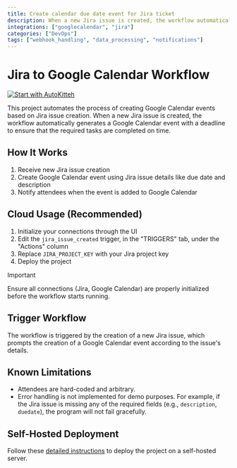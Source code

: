 ```yaml
---
title: Create calendar due date event for Jira ticket
description: When a new Jira issue is created, the workflow automatically generates a Google Calendar event with a deadline
integrations: ["googlecalendar", "jira"]
categories: ["DevOps"]
tags: ["webhook_handling", "data_processing", "notifications"]
---
```


# Jira to Google Calendar Workflow

[![Start with AutoKitteh](https://autokitteh.com/assets/autokitteh-badge.svg)](https://app.autokitteh.cloud/template?template-name=jira_google_calendar/deadline_to_event)

This project automates the process of creating Google Calendar events based on Jira issue creation. When a new Jira issue is created, the workflow automatically generates a Google Calendar event with a deadline to ensure that the required tasks are completed on time.

## How It Works

1. Receive new Jira issue creation
2. Create Google Calendar event using Jira issue details like due date and description
3. Notify attendees when the event is added to Google Calendar

## Cloud Usage (Recommended)

1. Initialize your connections through the UI
2. Edit the `jira_issue_created` trigger, in the "TRIGGERS" tab, under the "Actions" column
3. Replace `JIRA_PROJECT_KEY` with your Jira project key
4. Deploy the project

> [!IMPORTANT]
> Ensure all connections (Jira, Google Calendar) are properly initialized before the workflow starts running.

## Trigger Workflow

The workflow is triggered by the creation of a new Jira issue, which prompts the creation of a Google Calendar event according to the issue's details.

## Known Limitations

- Attendees are hard-coded and arbitrary.
- Error handling is not implemented for demo purposes. For example, if the Jira issue is missing any of the required fields (e.g., `description`, `duedate`), the program will not fail gracefully.

## Self-Hosted Deployment

Follow these [detailed instructions](https://docs.autokitteh.com/get_started/deployment) to deploy the project on a self-hosted server.
